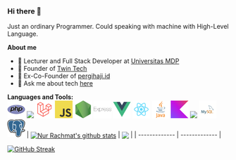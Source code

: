 ### Hi there 👋

Just an ordinary Programmer. Could speaking with machine with High-Level Language.

**About me**

- 💼 Lecturer and Full Stack Developer at [Universitas MDP](https://www.mdp.ac.id/)
- 🔭 Founder of [Twin Tech](https://play.google.com/store/apps/developer?id=Twin+Technology+Solution)
- 🔭 Ex-Co-Founder of [pergihaji.id](https://pergihaji.id/)
- 💬 Ask me about tech [here](https://github.com/nurrachmat-nr/nurrachmat-nr/issues)


**Languages and Tools:**  
<code><img height="40" src="https://raw.githubusercontent.com/github/explore/80688e429a7d4ef2fca1e82350fe8e3517d3494d/topics/php/php.png"></code>
<code><img height="40" src="https://e7.pngegg.com/pngimages/385/811/png-clipart-codeigniter-laravel-jquery-php-logo-codeigniter-web-design-text-thumbnail.png"></code>
<code><img height="40" src="https://raw.githubusercontent.com/github/explore/80688e429a7d4ef2fca1e82350fe8e3517d3494d/topics/laravel/laravel.png"></code>
<code><img height="40" src="https://raw.githubusercontent.com/github/explore/80688e429a7d4ef2fca1e82350fe8e3517d3494d/topics/javascript/javascript.png"></code>
<code><img height="40" src="https://raw.githubusercontent.com/github/explore/80688e429a7d4ef2fca1e82350fe8e3517d3494d/topics/nodejs/nodejs.png"></code>
<code><img height="40" src="https://raw.githubusercontent.com/github/explore/80688e429a7d4ef2fca1e82350fe8e3517d3494d/topics/express/express.png"></code> 
<code><img height="40" src="https://raw.githubusercontent.com/github/explore/80688e429a7d4ef2fca1e82350fe8e3517d3494d/topics/vue/vue.png"></code>
<code><img height="40" src="https://raw.githubusercontent.com/github/explore/80688e429a7d4ef2fca1e82350fe8e3517d3494d/topics/react/react.png"></code>
<code><img height="40" src="https://raw.githubusercontent.com/github/explore/80688e429a7d4ef2fca1e82350fe8e3517d3494d/topics/java/java.png"></code>
<code><img height="40" src="https://raw.githubusercontent.com/github/explore/80688e429a7d4ef2fca1e82350fe8e3517d3494d/topics/kotlin/kotlin.png"></code>
<code><img height="40" src="https://image.pngaaa.com/546/2459546-middle.png"></code>
<code><img height="40" src="https://raw.githubusercontent.com/github/explore/80688e429a7d4ef2fca1e82350fe8e3517d3494d/topics/mysql/mysql.png"></code>
<code><img height="40" src="https://raw.githubusercontent.com/github/explore/80688e429a7d4ef2fca1e82350fe8e3517d3494d/topics/postgresql/postgresql.png"></code>
| <a href="https://github.com/nurrachmat-nr"><img align="center" src="https://github-readme-stats.vercel.app/api?username=nurrachmat-nr&show_icons=true&include_all_commits=true&hide=contribs,prs&count_private=true&theme=vue&hide_border=true" alt="Nur Rachmat's github stats" /></a> | <a href="https://github.com/nurrachmat-nr"><img align="center" src="https://github-readme-stats.vercel.app/api/top-langs/?username=nurrachmat-nr&layout=compact&theme=buefy&hide_border=true" /></a> |
| ------------- | ------------- |

[![GitHub Streak](https://streak-stats.demolab.com?user=nurrachmat-nr&theme=vue&date_format=j%20M%5B%20Y%5D&exclude_days=Sun)](https://git.io/streak-stats)
<!--
**nurrachmat-nr/nurrachmat-nr** is a ✨ _special_ ✨ repository because its `README.md` (this file) appears on your GitHub profile.

Here are some ideas to get you started:

- 🔭 I’m currently working on ...
- 🌱 I’m currently learning ...
- 👯 I’m looking to collaborate on ...
- 🤔 I’m looking for help with ...
- 💬 Ask me about ...
- 📫 How to reach me: ...
- 😄 Pronouns: ...
- ⚡ Fun fact: ...
-->
